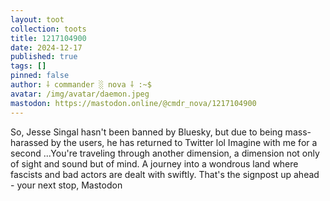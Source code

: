 ```yaml
---
layout: toot
collection: toots
title: 1217104900
date: 2024-12-17
published: true
tags: []
pinned: false
author: ⸸ commander ░ nova ⸸ :~$
avatar: /img/avatar/daemon.jpeg
mastodon: https://mastodon.online/@cmdr_nova/1217104900
---
```


So, Jesse Singal hasn't been banned by Bluesky, but due to being mass-harassed by the users, he has returned to Twitter lol Imagine with me for a second ...You're traveling through another dimension, a dimension not only of sight and sound but of mind. A journey into a wondrous land where fascists and bad actors are dealt with swiftly. That's the signpost up ahead - your next stop, Mastodon
